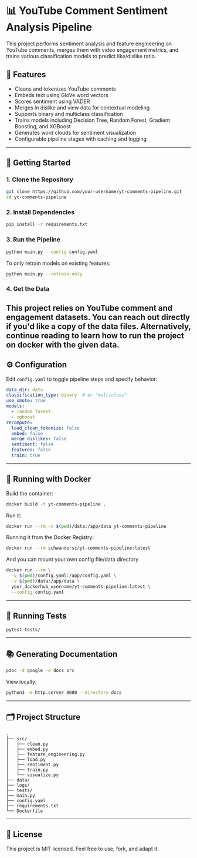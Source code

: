 # 📊 YouTube Comment Sentiment Analysis Pipeline

This project performs sentiment analysis and feature engineering on YouTube comments, merges them with video engagement metrics, and trains various classification models to predict like/dislike ratio.

## 🔧 Features

- Cleans and tokenizes YouTube comments  
- Embeds text using GloVe word vectors  
- Scores sentiment using VADER  
- Merges in dislike and view data for contextual modeling  
- Supports binary and multiclass classification  
- Trains models including Decision Tree, Random Forest, Gradient Boosting, and XGBoost  
- Generates word clouds for sentiment visualization  
- Configurable pipeline stages with caching and logging  

---

## 🚀 Getting Started

### 1. Clone the Repository

```bash
git clone https://github.com/your-username/yt-comments-pipeline.git
cd yt-comments-pipeline
```

### 2. Install Dependencies

```bash
pip install -r requirements.txt
```

### 3. Run the Pipeline

```bash
python main.py --config config.yaml
```

To only retrain models on existing features:

```bash
python main.py --retrain-only
```

### 4. Get the Data
This project relies on YouTube comment and engagement datasets. 
You can reach out directly if you'd like a copy of the data files.
Alternatively, continue reading to learn how to run the project on docker with the given data.
---

## ⚙️ Configuration

Edit `config.yaml` to toggle pipeline steps and specify behavior:

```yaml
data_dir: data
classification_type: binary  # or "multiclass"
use_smote: true
models:
  - random_forest
  - xgboost
recompute:
  load_clean_tokenize: false
  embed: false
  merge_dislikes: false
  sentiment: false
  features: false
  train: true
```

---

## 🐳 Running with Docker

Build the container:

```bash
docker build -t yt-comments-pipeline .
```

Run it:

```bash
docker run --rm -v $(pwd)/data:/app/data yt-comments-pipeline
```

Running it from the Docker Registry:

```bash
docker run --rm schwandersc/yt-comments-pipeline:latest
```

And you can mount your own config file/data directory

```bash
docker run --rm \
  -v $(pwd)/config.yaml:/app/config.yaml \
  -v $(pwd)/data:/app/data \
  your_dockerhub_username/yt-comments-pipeline:latest \
  --config config.yaml
```


---

## 🧪 Running Tests

```bash
pytest tests/
```

---

## 📚 Generating Documentation

```bash
pdoc -d google -o docs src
```

View locally:

```bash
python3 -m http.server 8080 --directory docs
```

---

## 🗂 Project Structure

```
.
├── src/
│   ├── clean.py
│   ├── embed.py
│   ├── feature_engineering.py
│   ├── load.py
│   ├── sentiment.py
│   ├── train.py
│   └── visualize.py
├── data/
├── logs/
├── tests/
├── main.py
├── config.yaml
├── requirements.txt
└── Dockerfile
```

---

## 📌 License

This project is MIT licensed. Feel free to use, fork, and adapt it.
